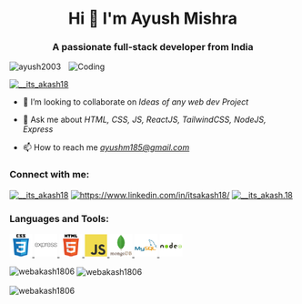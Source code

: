 <h1 align="center">Hi 👋 I'm Ayush Mishra</h1>
<h3 align="center">A passionate full-stack developer from India</h3>
<img align="right" alt="Coding" width="400" src="https://camo.githubusercontent.com/cae12fddd9d6982901d82580bdf321d81fb299141098ca1c2d4891870827bf17/68747470733a2f2f6d69726f2e6d656469756d2e636f6d2f6d61782f313336302f302a37513379765349765f7430696f4a2d5a2e676966"> 

<p align="left"> <img src="https://komarev.com/ghpvc/?username=ayushmishra2003&label=Profile%20views&color=0e75b6&style=flat" alt="ayush2003" /> </p>

<p align="left"> <a href="https:/" target="blank"><img src="https://img.shields.io/twitter/follow/__its_akash18?logo=twitter&style=for-the-badge" alt="__its_akash18" /></a> </p>


- 👯 I’m looking to collaborate on *Ideas of any web dev Project*

- 💬 Ask me about *HTML, CSS, JS, ReactJS, TailwindCSS, NodeJS, Express*

- 📫 How to reach me *ayushm185@gmail.com*

<h3 align="left">Connect with me:</h3>
<p align="left">
<a href="https://twitter.com/__its_akash18" target="blank"><img align="center" src="https://raw.githubusercontent.com/rahuldkjain/github-profile-readme-generator/master/src/images/icons/Social/twitter.svg" alt="__its_akash18" height="30" width="40" /></a>
<a href="https://linkedin.com/in/https://www.linkedin.com/in/itsakash18/" target="blank"><img align="center" src="https://raw.githubusercontent.com/rahuldkjain/github-profile-readme-generator/master/src/images/icons/Social/linked-in-alt.svg" alt="https://www.linkedin.com/in/itsakash18/" height="30" width="40" /></a>
<a href="https://instagram.com/__its_akash.18" target="blank"><img align="center" src="https://raw.githubusercontent.com/rahuldkjain/github-profile-readme-generator/master/src/images/icons/Social/instagram.svg" alt="__its_akash.18" height="30" width="40" /></a>
</p>

<h3 align="left">Languages and Tools:</h3>
<p align="left"> <a href="https://www.w3schools.com/css/" target="_blank" rel="noreferrer"> <img src="https://raw.githubusercontent.com/devicons/devicon/master/icons/css3/css3-original-wordmark.svg" alt="css3" width="40" height="40"/> </a> <a href="https://expressjs.com" target="_blank" rel="noreferrer"> <img src="https://raw.githubusercontent.com/devicons/devicon/master/icons/express/express-original-wordmark.svg" alt="express" width="40" height="40"/> </a> <a href="https://www.w3.org/html/" target="_blank" rel="noreferrer"> <img src="https://raw.githubusercontent.com/devicons/devicon/master/icons/html5/html5-original-wordmark.svg" alt="html5" width="40" height="40"/> </a> <a href="https://developer.mozilla.org/en-US/docs/Web/JavaScript" target="_blank" rel="noreferrer"> <img src="https://raw.githubusercontent.com/devicons/devicon/master/icons/javascript/javascript-original.svg" alt="javascript" width="40" height="40"/> </a> <a href="https://www.mongodb.com/" target="_blank" rel="noreferrer"> <img src="https://raw.githubusercontent.com/devicons/devicon/master/icons/mongodb/mongodb-original-wordmark.svg" alt="mongodb" width="40" height="40"/> </a> <a href="https://www.mysql.com/" target="_blank" rel="noreferrer"> <img src="https://raw.githubusercontent.com/devicons/devicon/master/icons/mysql/mysql-original-wordmark.svg" alt="mysql" width="40" height="40"/> </a> <a href="https://nodejs.org" target="_blank" rel="noreferrer"> <img src="https://raw.githubusercontent.com/devicons/devicon/master/icons/nodejs/nodejs-original-wordmark.svg" alt="nodejs" width="40" height="40"/> </a> </p>

<p><img align="left" src="https://github-readme-stats.vercel.app/api/top-langs?username=webakash1806&show_icons=true&locale=en&layout=compact" alt="webakash1806" /></p>

<p>&nbsp;<img align="center" src="https://github-readme-stats.vercel.app/api?username=webakash1806&show_icons=true&locale=en" alt="webakash1806" /></p>

<p><img align="center" src="https://github-readme-streak-stats.herokuapp.com/?user=webakash1806&" alt="webakash1806" /></p>
